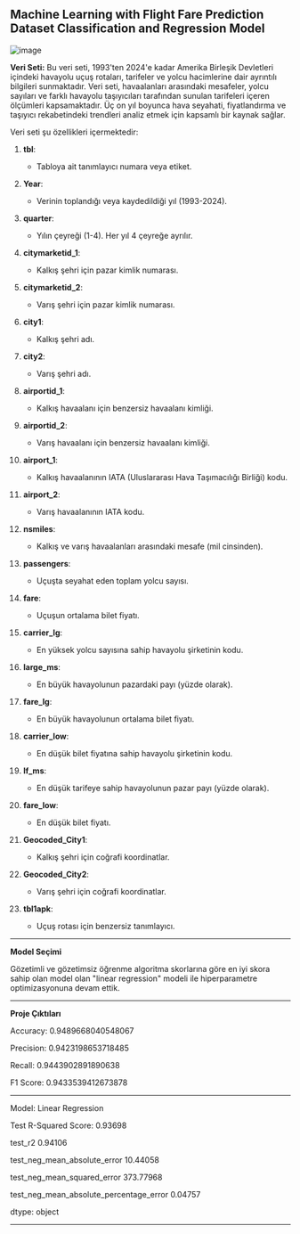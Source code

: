 **Machine Learning with Flight Fare Prediction Dataset Classification and Regression Model**
----------------------------------
![image](https://github.com/user-attachments/assets/c82f69bc-2481-4085-a18f-192d22ab8e33)



**Veri Seti:**
Bu veri seti, 1993'ten 2024'e kadar Amerika Birleşik Devletleri içindeki havayolu uçuş rotaları, tarifeler ve yolcu hacimlerine dair ayrıntılı bilgileri sunmaktadır. Veri seti, havaalanları arasındaki mesafeler, yolcu sayıları ve farklı havayolu taşıyıcıları tarafından sunulan tarifeleri içeren ölçümleri kapsamaktadır. Üç on yıl boyunca hava seyahati, fiyatlandırma ve taşıyıcı rekabetindeki trendleri analiz etmek için kapsamlı bir kaynak sağlar.

Veri seti şu özellikleri içermektedir:



1. **tbl**: 
   - Tabloya ait tanımlayıcı numara veya etiket.

2. **Year**: 
   - Verinin toplandığı veya kaydedildiği yıl (1993-2024).

3. **quarter**: 
   - Yılın çeyreği (1-4). Her yıl 4 çeyreğe ayrılır.

4. **citymarketid_1**: 
   - Kalkış şehri için pazar kimlik numarası.

5. **citymarketid_2**: 
   - Varış şehri için pazar kimlik numarası.

6. **city1**: 
   - Kalkış şehri adı.

7. **city2**: 
   - Varış şehri adı.

8. **airportid_1**: 
   - Kalkış havaalanı için benzersiz havaalanı kimliği.

9. **airportid_2**: 
   - Varış havaalanı için benzersiz havaalanı kimliği.

10. **airport_1**: 
    - Kalkış havaalanının IATA (Uluslararası Hava Taşımacılığı Birliği) kodu.

11. **airport_2**: 
    - Varış havaalanının IATA kodu.

12. **nsmiles**: 
    - Kalkış ve varış havaalanları arasındaki mesafe (mil cinsinden).

13. **passengers**: 
    - Uçuşta seyahat eden toplam yolcu sayısı.

14. **fare**: 
    - Uçuşun ortalama bilet fiyatı.

15. **carrier_lg**: 
    - En yüksek yolcu sayısına sahip havayolu şirketinin kodu.

16. **large_ms**: 
    - En büyük havayolunun pazardaki payı (yüzde olarak).

17. **fare_lg**: 
    - En büyük havayolunun ortalama bilet fiyatı.

18. **carrier_low**: 
    - En düşük bilet fiyatına sahip havayolu şirketinin kodu.

19. **lf_ms**: 
    - En düşük tarifeye sahip havayolunun pazar payı (yüzde olarak).

20. **fare_low**: 
    - En düşük bilet fiyatı.

21. **Geocoded_City1**: 
    - Kalkış şehri için coğrafi koordinatlar.

22. **Geocoded_City2**: 
    - Varış şehri için coğrafi koordinatlar.

23. **tbl1apk**: 
    - Uçuş rotası için benzersiz tanımlayıcı.
   

------------------------------------------------

**Model Seçimi**

Gözetimli ve gözetimsiz öğrenme algoritma skorlarına göre en iyi skora sahip olan model olan "linear regression" modeli ile hiperparametre optimizasyonuna devam ettik.

--------------------
**Proje Çıktıları**


Accuracy: 0.9489668040548067

Precision: 0.9423198653718485

Recall: 0.9443902891890638

F1 Score: 0.9433539412673878

----------------------------------
Model: Linear Regression

Test R-Squared Score: 0.93698


test_r2                                      0.94106

test_neg_mean_absolute_error                10.44058

test_neg_mean_squared_error                373.77968

test_neg_mean_absolute_percentage_error      0.04757

dtype: object

--------------------------------

